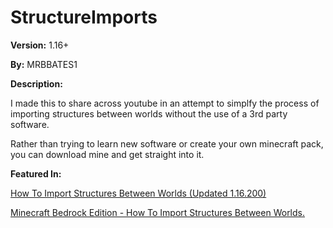 # StructureImports

__Version:__ 1.16+

__By:__ MRBBATES1

__Description:__

I made this to share across youtube in an attempt to simplfy the process of importing structures between worlds without the use of a 3rd party software.

Rather than trying to learn new software or create your own minecraft pack, you can download mine and get straight into it.

__Featured In:__

[How To Import Structures Between Worlds (Updated 1.16.200)](https://youtu.be/E3g2C5ub8Oc)

[Minecraft Bedrock Edition - How To Import Structures Between Worlds.](https://youtu.be/8wTyeAhjSfY)
